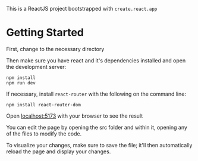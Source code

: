 This is a ReactJS project bootstrapped with `create.react.app`
# Getting Started
First, change to the necessary directory

Then make sure you have react and it's dependencies installed and open the development server:
```
npm install
npm run dev
```

If necessary, install `react-router` with the following on the command line:
```
npm install react-router-dom
```

Open [localhost:5173](http://localhost:5173) with your browser to see the result

You can edit the page by opening the src folder and within it, opening any of the files to modify the code.

To visualize your changes, make sure to save the file; it'll then automatically reload the page and display your changes.
